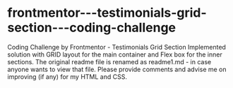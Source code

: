 # frontmentor---testimonials-grid-section---coding-challenge
Coding Challenge by Frontmentor - Testimonials Grid Section
Implemented solution with GRID layout for the main container and Flex box for the inner sections.
The original readme file is renamed as readme1.md - in case anyone wants to view that file.
Please provide comments and advise me on improving (if any) for my HTML and CSS.
